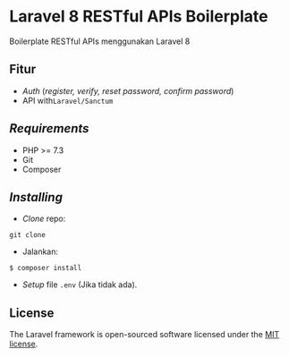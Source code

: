 # Laravel 8 RESTful APIs Boilerplate
Boilerplate RESTful APIs menggunakan Laravel 8

## Fitur
- *Auth* (*register, verify, reset password, confirm password*)
-  API with`Laravel/Sanctum`

## *Requirements*
- PHP >= 7.3
- Git
- Composer

## *Installing*
- *Clone* repo:
```
git clone 
```
- Jalankan:
```
$ composer install
```
- *Setup* file `.env` (Jika tidak ada).

## License

The Laravel framework is open-sourced software licensed under the [MIT license](https://opensource.org/licenses/MIT).
